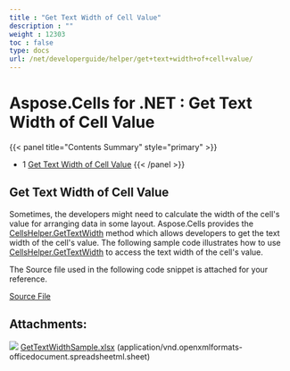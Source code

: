 ```yaml
---
title : "Get Text Width of Cell Value" 
description : "" 
weight : 12303 
toc : false
type: docs
url: /net/developerguide/helper/get+text+width+of+cell+value/
---
```


# Aspose.Cells for .NET : Get Text Width of Cell Value


{{< panel title="Contents Summary" style="primary" >}}
*   1 [Get Text Width of Cell Value](#get-text-width-of-cell-value)
{{< /panel >}}
 

## Get Text Width of Cell Value

Sometimes, the developers might need to calculate the width of the cell's value for arranging data in some layout. Aspose.Cells provides the [CellsHelper.GetTextWidth](https://apireference.aspose.com/net/cells/aspose.cells/cellshelper/methods/gettextwidth) method which allows developers to get the text width of the cell's value. The following sample code illustrates how to use [CellsHelper.GetTextWidth](https://apireference.aspose.com/net/cells/aspose.cells/cellshelper/methods/gettextwidth) to access the text width of the cell's value. 

The Source file used in the following code snippet is attached for your reference.

[Source File](https://docs2.aspose.com/cells/net/attachments/96764748/96928090.xlsx)

## Attachments:

![](https://docs2.aspose.com/cells/net/images/icons/bullet_blue.gif) [GetTextWidthSample.xlsx](https://docs2.aspose.com/cells/net/attachments/96764748/96928090.xlsx) (application/vnd.openxmlformats-officedocument.spreadsheetml.sheet)  

